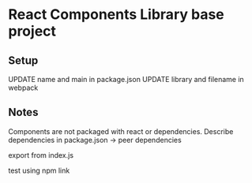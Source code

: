 # React Components Library base project

## Setup
UPDATE name and main in package.json
UPDATE library and filename in webpack


## Notes
Components are not packaged with react or dependencies.
Describe dependencies in package.json -> peer dependencies

export from index.js

test using npm link
